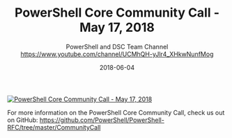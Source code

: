 ﻿---
title: PowerShell Core Community Call - May 17, 2018
date: 2018-06-04
tags: PowerShell, Microsoft, English, CommunityCall, PowerShell Team
author: PowerShell and DSC Team Channel https://www.youtube.com/channel/UCMhQH-yJlr4_XHkwNunfMog
---

[![PowerShell Core Community Call - May 17, 2018](https://i3.ytimg.com/vi/2ZWBuyZvTTg/hqdefault.jpg "PowerShell Core Community Call - May 17, 2018")](https://www.youtube.com/watch?v=2ZWBuyZvTTg)

For more information on the PowerShell Core Community Call, check us out on GitHub: https://github.com/PowerShell/PowerShell-RFC/tree/master/CommunityCall
